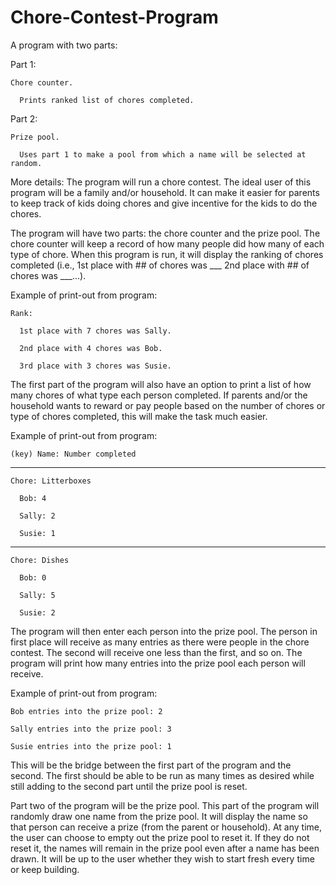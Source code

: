 # Chore-Contest-Program
A program with two parts:

Part 1: 

   
    Chore counter. 
   
      Prints ranked list of chores completed. 

Part 2: 

  
    Prize pool. 
  
      Uses part 1 to make a pool from which a name will be selected at random. 

More details:
The program will run a chore contest. The ideal user of this program will be a family and/or household. It can make it easier for parents to keep track of kids doing chores and give incentive for the kids to do the chores. 

The program will have two parts: the chore counter and the prize pool. The chore counter will keep a record of how many people did how many of each type of chore. When this program is run, it will display the ranking of chores completed (i.e., 1st place with ## of chores was ___ 2nd place with ## of chores was ___...). 


Example of print-out from program:
  
  
    Rank:
  
      1st place with 7 chores was Sally.
  
      2nd place with 4 chores was Bob.
  
      3rd place with 3 chores was Susie.

The first part of the program will also have an option to print a list of how many chores of what type each person completed. If parents and/or the household wants to reward or pay people based on the number of chores or type of chores completed, this will make the task much easier. 


Example of print-out from program:


    (key) Name: Number completed
   -----------------------------
    Chore: Litterboxes
    
      Bob: 4
    
      Sally: 2
    
      Susie: 1
   -----------------------------
    Chore: Dishes
    
      Bob: 0
      
      Sally: 5
      
      Susie: 2
      

The program will then enter each person into the prize pool. The person in first place will receive as many entries as there were people in the chore contest. The second will receive one less than the first, and so on. The program will print how many entries into the prize pool each person will receive.


Example of print-out from program:


    Bob entries into the prize pool: 2

    Sally entries into the prize pool: 3

    Susie entries into the prize pool: 1

This will be the bridge between the first part of the program and the second. The first should be able to be run as many times as desired while still adding to the second part until the prize pool is reset.


Part two of the program will be the prize pool. This part of the program will randomly draw one name from the prize pool. It will display the name so that person can receive a prize (from the parent or household). 
At any time, the user can choose to empty out the prize pool to reset it. If they do not reset it, the names will remain in the prize pool even after a name has been drawn. It will be up to the user whether they wish to start fresh every time or keep building. 
